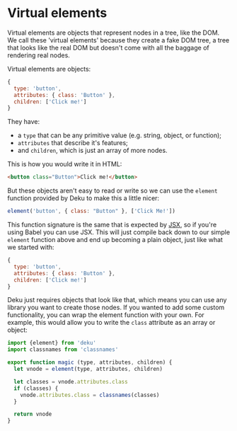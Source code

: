 # Virtual elements

Virtual elements are objects that represent nodes in a tree, like the DOM. We call these 'virtual elements' because they create a fake DOM tree, a tree that looks like the real DOM but doesn't come with all the baggage of rendering real nodes.

Virtual elements are objects:

```js
{
  type: 'button',
  attributes: { class: 'Button' },
  children: ['Click me!']
}
```

They have:

* a `type` that can be any primitive value (e.g. string, object, or function);
* `attributes` that describe it's features;
* and `children`, which is just an array of more nodes.

This is how you would write it in HTML:

```html
<button class="Button">Click me!</button>
```

But these objects aren't easy to read or write so we can use the `element` function provided by Deku to make this a little nicer:

```js
element('button', { class: "Button" }, ['Click Me!'])
```

This function signature is the same that is expected by [JSX](/deku/docs/basics/JSX.html), so if you're using Babel you can use JSX. This will just compile back down to our simple `element` function above and end up becoming a plain object, just like what we started with:

```js
{
  type: 'button',
  attributes: { class: 'Button' },
  children: ['Click me!']
}
```

Deku just requires objects that look like that, which means you can use any library you want to create those nodes. If you wanted to add some custom functionality, you can wrap the element function with your own. For example, this would allow you to write the `class` attribute as an array or object:

```js
import {element} from 'deku'
import classnames from 'classnames'

export function magic (type, attributes, children) {
  let vnode = element(type, attributes, children)

  let classes = vnode.attributes.class
  if (classes) {
    vnode.attributes.class = classnames(classes)
  }

  return vnode
}
```
